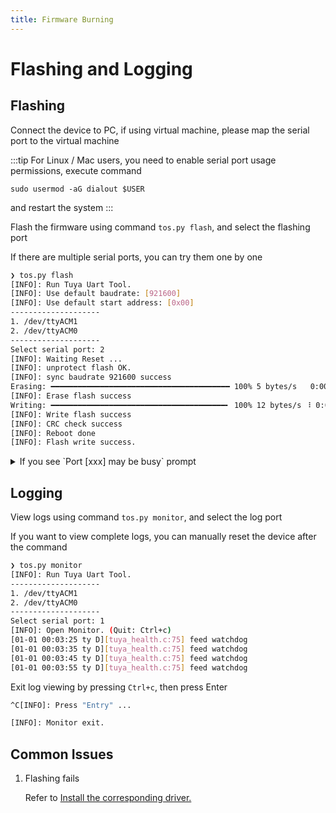 ```yaml
---
title: Firmware Burning
---
```


# Flashing and Logging

## Flashing

Connect the device to PC, if using virtual machine, please map the serial port to the virtual machine

:::tip
For Linux / Mac users, you need to enable serial port usage permissions, execute command

`sudo usermod -aG dialout $USER`

and restart the system
:::

Flash the firmware using command `tos.py flash`, and select the flashing port

If there are multiple serial ports, you can try them one by one

```bash
❯ tos.py flash
[INFO]: Run Tuya Uart Tool.
[INFO]: Use default baudrate: [921600]
[INFO]: Use default start address: [0x00]
--------------------
1. /dev/ttyACM1
2. /dev/ttyACM0
--------------------
Select serial port: 2
[INFO]: Waiting Reset ...
[INFO]: unprotect flash OK.
[INFO]: sync baudrate 921600 success
Erasing: ━━━━━━━━━━━━━━━━━━━━━━━━━━━━━━━━━━━━━━━━ 100% 5 bytes/s   0:00:07 / 0:00:00
[INFO]: Erase flash success
Writing: ━━━━━━━━━━━━━━━━━━━━━━━━━━━━━━━━━━━━━━━╸ 100% 12 bytes/s ⠸ 0:00:38 / 0:00:01
[INFO]: Write flash success
[INFO]: CRC check success
[INFO]: Reboot done
[INFO]: Flash write success.
```

<details>
<summary>If you see `Port [xxx] may be busy` prompt</summary>

You can wait for about 1 minute and try again

For different virtual machines and serial port chips, the mapping process takes different time
</details>

## Logging

View logs using command `tos.py monitor`, and select the log port

If you want to view complete logs, you can manually reset the device after the command

```bash
❯ tos.py monitor
[INFO]: Run Tuya Uart Tool.
--------------------
1. /dev/ttyACM1
2. /dev/ttyACM0
--------------------
Select serial port: 1
[INFO]: Open Monitor. (Quit: Ctrl+c)
[01-01 00:03:25 ty D][tuya_health.c:75] feed watchdog
[01-01 00:03:35 ty D][tuya_health.c:75] feed watchdog
[01-01 00:03:45 ty D][tuya_health.c:75] feed watchdog
[01-01 00:03:55 ty D][tuya_health.c:75] feed watchdog
```

Exit log viewing by pressing `Ctrl+c`, then press Enter

```bash
^C[INFO]: Press "Entry" ...

[INFO]: Monitor exit.
```
## Common Issues

1. Flashing fails

    Refer to [Install the corresponding driver.](../advanced_use/tools-tyutool.md#always-fails-during-write-in-the-burning-process)
